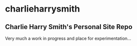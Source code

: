 # charlieharrysmith
## Charlie Harry Smith's Personal Site Repo
Very much a work in progress and place for experimentation...
